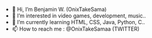 - 👋 Hi, I’m Benjamin W. (OnixTakeSama)
- 👀 I’m interested in video games, development, music..
- 🌱 I’m currently learning HTML, CSS, Java, Python, C..
- 📫 How to reach me : @OnixTakeSamaa (TWITTER)

<!---
OnixTakeSama/OnixTakeSama is a ✨ special ✨ repository because its `README.md` (this file) appears on your GitHub profile.
You can click the Preview link to take a look at your changes.
--->
